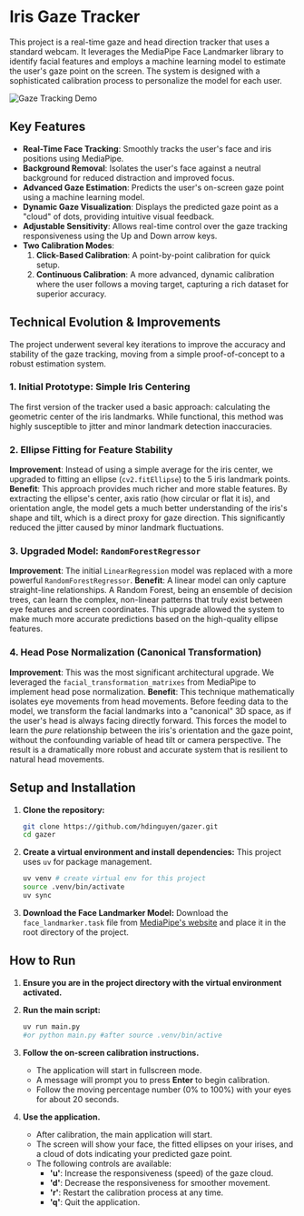 # Iris Gaze Tracker

This project is a real-time gaze and head direction tracker that uses a standard webcam. It leverages the MediaPipe Face Landmarker library to identify facial features and employs a machine learning model to estimate the user's gaze point on the screen. The system is designed with a sophisticated calibration process to personalize the model for each user.

![Gaze Tracking Demo](https://youtu.be/O_dZVA1TVNI)

## Key Features

- **Real-Time Face Tracking**: Smoothly tracks the user's face and iris positions using MediaPipe.
- **Background Removal**: Isolates the user's face against a neutral background for reduced distraction and improved focus.
- **Advanced Gaze Estimation**: Predicts the user's on-screen gaze point using a machine learning model.
- **Dynamic Gaze Visualization**: Displays the predicted gaze point as a "cloud" of dots, providing intuitive visual feedback.
- **Adjustable Sensitivity**: Allows real-time control over the gaze tracking responsiveness using the Up and Down arrow keys.
- **Two Calibration Modes**:
    1.  **Click-Based Calibration**: A point-by-point calibration for quick setup.
    2.  **Continuous Calibration**: A more advanced, dynamic calibration where the user follows a moving target, capturing a rich dataset for superior accuracy.

## Technical Evolution & Improvements

The project underwent several key iterations to improve the accuracy and stability of the gaze tracking, moving from a simple proof-of-concept to a robust estimation system.

### 1. Initial Prototype: Simple Iris Centering
The first version of the tracker used a basic approach: calculating the geometric center of the iris landmarks. While functional, this method was highly susceptible to jitter and minor landmark detection inaccuracies.

### 2. Ellipse Fitting for Feature Stability
**Improvement**: Instead of using a simple average for the iris center, we upgraded to fitting an ellipse (`cv2.fitEllipse`) to the 5 iris landmark points.
**Benefit**: This approach provides much richer and more stable features. By extracting the ellipse's center, axis ratio (how circular or flat it is), and orientation angle, the model gets a much better understanding of the iris's shape and tilt, which is a direct proxy for gaze direction. This significantly reduced the jitter caused by minor landmark fluctuations.

### 3. Upgraded Model: `RandomForestRegressor`
**Improvement**: The initial `LinearRegression` model was replaced with a more powerful `RandomForestRegressor`.
**Benefit**: A linear model can only capture straight-line relationships. A Random Forest, being an ensemble of decision trees, can learn the complex, non-linear patterns that truly exist between eye features and screen coordinates. This upgrade allowed the system to make much more accurate predictions based on the high-quality ellipse features.

### 4. Head Pose Normalization (Canonical Transformation)
**Improvement**: This was the most significant architectural upgrade. We leveraged the `facial_transformation_matrixes` from MediaPipe to implement head pose normalization.
**Benefit**: This technique mathematically isolates eye movements from head movements. Before feeding data to the model, we transform the facial landmarks into a "canonical" 3D space, as if the user's head is always facing directly forward. This forces the model to learn the *pure* relationship between the iris's orientation and the gaze point, without the confounding variable of head tilt or camera perspective. The result is a dramatically more robust and accurate system that is resilient to natural head movements.

## Setup and Installation

1.  **Clone the repository:**
    ```bash
    git clone https://github.com/hdinguyen/gazer.git
    cd gazer
    ```

2.  **Create a virtual environment and install dependencies:**
    This project uses `uv` for package management.
    ```bash
    uv venv # create virtual env for this project
    source .venv/bin/activate
    uv sync
    ```

3.  **Download the Face Landmarker Model:**
    Download the `face_landmarker.task` file from [MediaPipe's website](https://developers.google.com/mediapipe/solutions/vision/face_landmarker/index#models) and place it in the root directory of the project.

## How to Run

1.  **Ensure you are in the project directory with the virtual environment activated.**

2.  **Run the main script:**
    ```bash
    uv run main.py
    #or python main.py #after source .venv/bin/active
    ```

3.  **Follow the on-screen calibration instructions.**
    - The application will start in fullscreen mode.
    - A message will prompt you to press **Enter** to begin calibration.
    - Follow the moving percentage number (0% to 100%) with your eyes for about 20 seconds.

4.  **Use the application.**
    - After calibration, the main application will start.
    - The screen will show your face, the fitted ellipses on your irises, and a cloud of dots indicating your predicted gaze point.
    - The following controls are available:
        - **'u'**: Increase the responsiveness (speed) of the gaze cloud.
        - **'d'**: Decrease the responsiveness for smoother movement.
        - **'r'**: Restart the calibration process at any time.
        - **'q'**: Quit the application.

